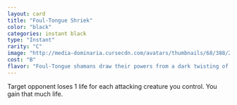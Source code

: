 ```yaml
---
layout: card
title: "Foul-Tongue Shriek"
color: "black"
categories: instant black
type: "Instant"
rarity: "C"
image: "http://media-dominaria.cursecdn.com/avatars/thumbnails/68/388/200/283/635618469981782723.png"
cost: "B"
flavor: "Foul-Tongue shamans draw their powers from a dark twisting of the Draconic language."
---
```


Target opponent loses 1 life for each attacking creature you control. You gain that much life.
